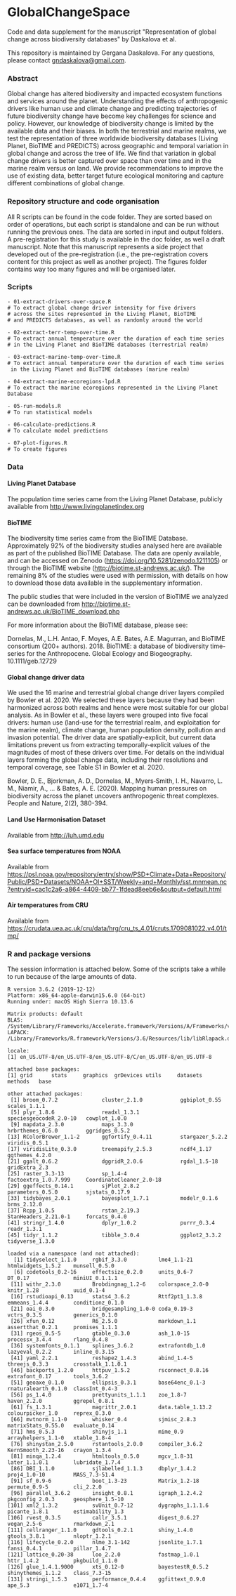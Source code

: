 # GlobalChangeSpace
Code and data supplement for the manuscript "Representation of global change across biodiversity databases" by Daskalova et al.

This repository is maintained by Gergana Daskalova. For any questions, please contact gndaskalova@gmail.com.

### Abstract 
Global change has altered biodiversity and impacted ecosystem functions and services around the planet. Understanding the effects of anthropogenic drivers like human use and climate change and predicting trajectories of future biodiversity change have become key challenges for science and policy. However, our knowledge of biodiversity change is limited by the available data and their biases. In both the terrestrial and marine realms, we test the representation of three worldwide biodiversity databases (Living Planet, BioTIME and PREDICTS) across geographic and temporal variation in global change and across the tree of life. We find that variation in global change drivers is better captured over space than over time and in the marine realm versus on land. We provide recommendations to improve the use of existing data, better target future ecological monitoring and capture different combinations of global change.

### Repository structure and code organisation
All R scripts can be found in the code folder. They are sorted based on order of operations, but each script is standalone and can be run without running the previous ones. The data are sorted in input and output folders. A pre-registration for this study is available in the doc folder, as well a draft manuscript. Note that this manuscript represents a side project that developed out of the pre-registration (i.e., the pre-registration covers content for this project as well as another project). The figures folder contains way too many figures and will be organised later.

### Scripts

```
- 01-extract-drivers-over-space.R 
# To extract global change driver intensity for five drivers 
# across the sites represented in the Living Planet, BioTIME 
# and PREDICTS databases, as well as randomly around the world

- 02-extract-terr-temp-over-time.R
# To extract annual temperature over the duration of each time series
# in the Living Planet and BioTIME databases (terrestrial realm)

- 03-extract-marine-temp-over-time.R
# To extract annual temperature over the duration of each time series
 in the Living Planet and BioTIME databases (marine realm)
 
- 04-extract-marine-ecoregions-lpd.R
# To extract the marine ecoregions represented in the Living Planet Database

- 05-run-models.R
# To run statistical models

- 06-calculate-predictions.R
# To calculate model predictions

- 07-plot-figures.R 
# To create figures
```

### Data

#### Living Planet Database

The population time series came from the Living Planet Database, publicly available from http://www.livingplanetindex.org

#### BioTIME

The biodiversity time series came from the BioTIME Database. Approximately 92% of the biodiversity studies analysed here are available as part of the published BioTIME Database. The data are openly available, and can be accessed on Zenodo (https://doi.org/10.5281/zenodo.1211105) or through the BioTIME website (http://biotime.st-andrews.ac.uk/). The remaining 8% of the studies were used with permission, with details on how to download those data available in the supplementary information.

The public studies that were included in the version of BioTIME we analyzed can be downloaded from http://biotime.st-andrews.ac.uk/BioTIME_download.php

For more information about the BioTIME database, please see:

Dornelas, M., L.H. Antao, F. Moyes, A.E. Bates, A.E. Magurran, and BioTIME consortium (200+ authors). 2018. BioTIME: a database of biodiversity time-series for the Anthropocene. Global Ecology and Biogeography. 10.1111/geb.12729

#### Global change driver data

We used the 16 marine and terrestrial global change driver layers compiled by Bowler et al. 2020. We selected these layers because they had been harmonized across both realms and hence were most suitable for our global analysis. As in Bowler et al., these layers were grouped into five focal drivers: human use (land-use for the terrestrial realm, and exploitation for the marine realm), climate change, human population density, pollution and invasion potential. The driver data are spatially-explicit, but current data limitations prevent us from extracting temporally-explicit values of the magnitudes of most of these drivers over time. For details on the individual layers forming the global change data, including their resolutions and temporal coverage, see Table S1 in Bowler et al. 2020.

Bowler, D. E., Bjorkman, A. D., Dornelas, M., Myers‐Smith, I. H., Navarro, L. M., Niamir, A., ... & Bates, A. E. (2020). Mapping human pressures on biodiversity across the planet uncovers anthropogenic threat complexes. People and Nature, 2(2), 380-394.

#### Land Use Harmonisation Dataset

Available from http://luh.umd.edu

#### Sea surface temperatures from NOAA

Available from https://psl.noaa.gov/repository/entry/show/PSD+Climate+Data+Repository/Public/PSD+Datasets/NOAA+OI+SST/Weekly+and+Monthly/sst.mnmean.nc?entryid=cac1c2a6-a864-4409-bb77-1fdead8eeb6e&output=default.html

#### Air temperatures from CRU

Available from https://crudata.uea.ac.uk/cru/data/hrg/cru_ts_4.01/cruts.1709081022.v4.01/tmp/

### R and package versions

The session information is attached below. Some of the scripts take a while to run because of the large amounts of data.

```
R version 3.6.2 (2019-12-12)
Platform: x86_64-apple-darwin15.6.0 (64-bit)
Running under: macOS High Sierra 10.13.6

Matrix products: default
BLAS:   /System/Library/Frameworks/Accelerate.framework/Versions/A/Frameworks/vecLib.framework/Versions/A/libBLAS.dylib
LAPACK: /Library/Frameworks/R.framework/Versions/3.6/Resources/lib/libRlapack.dylib

locale:
[1] en_US.UTF-8/en_US.UTF-8/en_US.UTF-8/C/en_US.UTF-8/en_US.UTF-8

attached base packages:
[1] grid      stats     graphics  grDevices utils     datasets  methods   base     

other attached packages:
 [1] broom_0.7.2              cluster_2.1.0            ggbiplot_0.55            scales_1.1.1            
 [5] plyr_1.8.6               readxl_1.3.1             speciesgeocodeR_2.0-10   cowplot_1.0.0           
 [9] mapdata_2.3.0            maps_3.3.0               hrbrthemes_0.6.0         ggridges_0.5.2          
[13] RColorBrewer_1.1-2       ggfortify_0.4.11         stargazer_5.2.2          viridis_0.5.1           
[17] viridisLite_0.3.0        treemapify_2.5.3         ncdf4_1.17               ggthemes_4.2.0          
[21] ggalt_0.6.2              dggridR_2.0.6            rgdal_1.5-18             gridExtra_2.3           
[25] raster_3.3-13            sp_1.4-4                 factoextra_1.0.7.999     CoordinateCleaner_2.0-18
[29] ggeffects_0.14.1         sjPlot_2.8.2             parameters_0.5.0         sjstats_0.17.9          
[33] tidybayes_2.0.1          bayesplot_1.7.1          modelr_0.1.6             brms_2.12.0             
[37] Rcpp_1.0.5               rstan_2.19.3             StanHeaders_2.21.0-1     forcats_0.4.0           
[41] stringr_1.4.0            dplyr_1.0.2              purrr_0.3.4              readr_1.3.1             
[45] tidyr_1.1.2              tibble_3.0.4             ggplot2_3.3.2            tidyverse_1.3.0         

loaded via a namespace (and not attached):
  [1] tidyselect_1.1.0     rgbif_3.3.0          lme4_1.1-21          htmlwidgets_1.5.2    munsell_0.5.0       
  [6] codetools_0.2-16     effectsize_0.2.0     units_0.6-7          DT_0.17              miniUI_0.1.1.1      
 [11] withr_2.3.0          Brobdingnag_1.2-6    colorspace_2.0-0     knitr_1.28           uuid_0.1-4          
 [16] rstudioapi_0.13      stats4_3.6.2         Rttf2pt1_1.3.8       emmeans_1.4.4        conditionz_0.1.0    
 [21] oai_0.3.0            bridgesampling_1.0-0 coda_0.19-3          vctrs_0.3.5          generics_0.1.0      
 [26] xfun_0.12            R6_2.5.0             markdown_1.1         assertthat_0.2.1     promises_1.1.1      
 [31] rgeos_0.5-5          gtable_0.3.0         ash_1.0-15           processx_3.4.4       rlang_0.4.8         
 [36] systemfonts_0.1.1    splines_3.6.2        extrafontdb_1.0      lazyeval_0.2.2       inline_0.3.15       
 [41] yaml_2.2.1           reshape2_1.4.3       abind_1.4-5          threejs_0.3.3        crosstalk_1.1.0.1   
 [46] backports_1.2.0      httpuv_1.5.2         rsconnect_0.8.16     extrafont_0.17       tools_3.6.2         
 [51] geoaxe_0.1.0         ellipsis_0.3.1       base64enc_0.1-3      rnaturalearth_0.1.0  classInt_0.4-3      
 [56] ps_1.4.0             prettyunits_1.1.1    zoo_1.8-7            haven_2.2.0          ggrepel_0.8.1       
 [61] fs_1.3.1             magrittr_2.0.1       data.table_1.13.2    colourpicker_1.0     reprex_0.3.0        
 [66] mvtnorm_1.1-0        whisker_0.4          sjmisc_2.8.3         matrixStats_0.55.0   evaluate_0.14       
 [71] hms_0.5.3            shinyjs_1.1          mime_0.9             arrayhelpers_1.1-0   xtable_1.8-4        
 [76] shinystan_2.5.0      rstantools_2.0.0     compiler_3.6.2       KernSmooth_2.23-16   crayon_1.3.4        
 [81] minqa_1.2.4          htmltools_0.5.0      mgcv_1.8-31          later_1.1.0.1        lubridate_1.7.4     
 [86] DBI_1.1.0            sjlabelled_1.1.3     dbplyr_1.4.2         proj4_1.0-10         MASS_7.3-51.4       
 [91] sf_0.9-6             boot_1.3-23          Matrix_1.2-18        permute_0.9-5        cli_2.2.0           
 [96] parallel_3.6.2       insight_0.8.1        igraph_1.2.4.2       pkgconfig_2.0.3      geosphere_1.5-10    
[101] xml2_1.3.2           svUnit_0.7-12        dygraphs_1.1.1.6     picante_1.8.1        estimability_1.3    
[106] rvest_0.3.5          callr_3.5.1          digest_0.6.27        vegan_2.5-6          rmarkdown_2.1       
[111] cellranger_1.1.0     gdtools_0.2.1        shiny_1.4.0          gtools_3.8.1         nloptr_1.2.1        
[116] lifecycle_0.2.0      nlme_3.1-142         jsonlite_1.7.1       fansi_0.4.1          pillar_1.4.7        
[121] lattice_0.20-38      loo_2.2.0            fastmap_1.0.1        httr_1.4.2           pkgbuild_1.1.0      
[126] glue_1.4.1.9000      xts_0.12-0           bayestestR_0.5.2     shinythemes_1.1.2    class_7.3-15        
[131] stringi_1.5.3        performance_0.4.4    ggfittext_0.9.0      ape_5.3              e1071_1.7-4         
```
